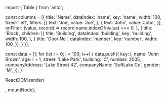 import { Table } from 'antd';

const columns = [{
  title: 'Name',
  dataIndex: 'name',
  key: 'name',
  width: 100,
  fixed: 'left',
  filters: [{
    text: 'Joe',
    value: 'Joe',
  }, {
    text: 'John',
    value: 'John',
  }],
  onFilter: (value, record) => record.name.indexOf(value) === 0,
}, {
	  title: 'Block',
	  children: [{
		title: 'Building',
		dataIndex: 'building',
		key: 'building',
		width: 100,
	  }, {
		title: 'Door No.',
		dataIndex: 'number',
		key: 'number',
		width: 100,
	  }],
  }
}];

const data = [];
for (let i = 0; i < 100; i++) {
  data.push({
    key: i,
    name: 'John Brown',
    age: i + 1,
    street: 'Lake Park',
    building: 'C',
    number: 2035,
    companyAddress: 'Lake Street 42',
    companyName: 'SoftLake Co',
    gender: 'M',
  });
}

ReactDOM.render(
  <Table
    columns={columns}
    dataSource={data}
    bordered
    size="middle"
    scroll={{ x: '130%', y: 240 }}
  />
, mountNode);
